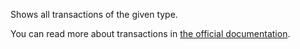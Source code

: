 Shows all transactions of the given type.

You can read more about transactions in [the official documentation](https://firefly-iii.readthedocs.io/en/latest/concepts/transactions.html).
